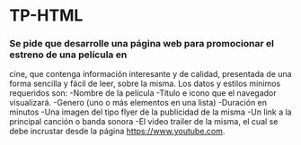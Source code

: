 # TP-HTML
### Se pide que desarrolle una página web para promocionar el estreno de una película en
cine, que contenga información interesante y de calidad, presentada de una forma sencilla y
fácil de leer, sobre la misma.
Los datos y estilos mínimos requeridos son:
-Nombre de la película
-Título e icono que el navegador visualizará.
-Genero (uno o más elementos en una lista)
-Duración en minutos
-Una imagen del tipo flyer de la publicidad de la misma
-Un link a la principal canción o banda sonora
-El video trailer de la misma, el cual se debe incrustar desde la página
https://www.youtube.com.
